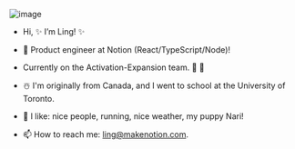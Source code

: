 
![image](https://github.com/ling-notion/ling-notion/assets/156030685/d754e0ec-b028-45e0-8f59-3fd1a84d0753)

- Hi, ✨ I’m Ling! ✨
- 🤖 Product engineer at Notion (React/TypeScript/Node)!

- Currently on the Activation-Expansion team. 🍄 🌱
- ☃️ I'm originally from Canada, and I went to school at the University of Toronto.
- 👀 I like: nice people, running, nice weather, my puppy Nari!
- 📫 How to reach me: ling@makenotion.com.

<!---
ling-notion/ling-notion is a ✨ special ✨ repository because its `README.md` (this file) appears on your GitHub profile.
You can click the Preview link to take a look at your changes.
--->
